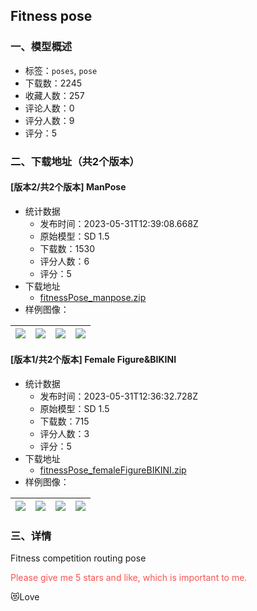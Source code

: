 ## Fitness pose
### 一、模型概述

- 标签：`poses`, `pose`
- 下载数：2245
- 收藏人数：257
- 评论人数：0
- 评分人数：9
- 评分：5

### 二、下载地址（共2个版本）

#### [版本2/共2个版本] ManPose

- 统计数据
  - 发布时间：2023-05-31T12:39:08.668Z
  - 原始模型：SD 1.5
  - 下载数：1530
  - 评分人数：6
  - 评分：5
- 下载地址
  - [fitnessPose_manpose.zip](https://civitai.com/api/download/models/86239)
- 样例图像：

| <img src="https://image.civitai.com/xG1nkqKTMzGDvpLrqFT7WA/79e0ab94-3526-4a9a-877b-9adaef04fa32/width=450/980698.jpeg" /> | <img src="https://image.civitai.com/xG1nkqKTMzGDvpLrqFT7WA/931aec5b-135b-41fb-9e22-7156f3cd8b3f/width=450/980706.jpeg" /> | <img src="https://image.civitai.com/xG1nkqKTMzGDvpLrqFT7WA/34d7c368-d7e6-4bf7-8d12-2855191f1549/width=450/980709.jpeg" /> | <img src="https://image.civitai.com/xG1nkqKTMzGDvpLrqFT7WA/1351b0ec-ac81-4448-89bf-911e98b816a6/width=450/980707.jpeg" /> |
| ---- | ---- | ---- | ---- |

#### [版本1/共2个版本] Female Figure&BIKINI

- 统计数据
  - 发布时间：2023-05-31T12:36:32.728Z
  - 原始模型：SD 1.5
  - 下载数：715
  - 评分人数：3
  - 评分：5
- 下载地址
  - [fitnessPose_femaleFigureBIKINI.zip](https://civitai.com/api/download/models/85484)
- 样例图像：

| <img src="https://image.civitai.com/xG1nkqKTMzGDvpLrqFT7WA/fa650030-b981-4dea-b3fb-0ca14ea1b4ab/width=450/968199.jpeg" /> | <img src="https://image.civitai.com/xG1nkqKTMzGDvpLrqFT7WA/db9cd4fb-a85a-440f-849d-cf9ef9246999/width=450/968173.jpeg" /> | <img src="https://image.civitai.com/xG1nkqKTMzGDvpLrqFT7WA/8a96b19a-1729-411c-8612-e3132c231f45/width=450/968176.jpeg" /> | <img src="https://image.civitai.com/xG1nkqKTMzGDvpLrqFT7WA/9c1a81d8-a933-449b-b7bf-883c6d4ebdb0/width=450/968175.jpeg" /> |
| ---- | ---- | ---- | ---- |


### 三、详情
<p>Fitness competition routing pose</p><p><span style="color:rgb(250, 82, 82)">Please give me 5 stars and like, which is important to me.</span></p><p>😻Love</p>